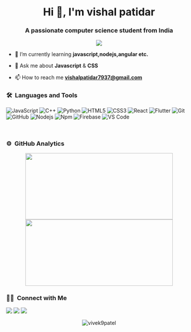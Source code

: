 

<h1 align="center">Hi 👋, I'm vishal patidar</h1>
<h3 align="center">A passionate computer science student from India</h3>
	
<p align="center">
  <img src="https://komarev.com/ghpvc/?username=vishal1patidar&color=blueviolet&style=flat">
</p>

- 🌱 I’m currently learning **javascript,nodejs,angular etc.**

- 💬 Ask me about **Javascript** & **CSS**

- 📫 How to reach me **vishalpatidar7937@gmail.com**


	
### 🛠 &nbsp;Languages and Tools

![JavaScript](https://img.shields.io/badge/-JavaScript-%23F7DF1C?style=for-the-badge&logo=javascript&logoColor=000000&labelColor=%23F7DF1C&color=%23FFCE5A)
![C++](https://img.shields.io/badge/C%2B%2B-00599C?style=for-the-badge&logo=c%2B%2B&logoColor=white)
![Python](http://img.shields.io/badge/-Python-3776AB?style=for-the-badge&logo=python&logoColor=ffffff)
![HTML5](https://img.shields.io/badge/-HTML5-%23E44D27?style=for-the-badge&logo=html5&logoColor=ffffff)
![CSS3](https://img.shields.io/badge/-CSS3-%231572B6?style=for-the-badge&logo=css3)
![React](https://img.shields.io/badge/-React-61DAFB?style=for-the-badge&logo=react&logoColor=ffffff)
![Flutter](https://img.shields.io/badge/Flutter-02569B?style=for-the-badge&logo=flutter&logoColor=white)
![Git](https://img.shields.io/badge/-Git-%23F05032?style=for-the-badge&logo=git&logoColor=%23ffffff)
![GitHub](https://img.shields.io/badge/-GitHub-181717?style=for-the-badge&logo=github)
![Nodejs](https://img.shields.io/badge/-Nodejs-339933?style=for-the-badge&logo=Node.js&logoColor=ffffff)
![Npm](https://img.shields.io/badge/-npm-CB3837?style=for-the-badge&logo=npm)
![Firebase](https://img.shields.io/badge/-Firebase-FFCA28?style=for-the-badge&logo=firebase&logoColor=ffffff)
![VS Code](http://img.shields.io/badge/-VS%20Code-007ACC?style=for-the-badge&logo=visual-studio-code&logoColor=ffffff)

<br/>

### ⚙️ &nbsp;GitHub Analytics

<p align="center">
<a href="https://github.com/vishal1patidar">
  <img width="400em" height="180em" src="https://github-readme-stats-eight-theta.vercel.app/api?username=vishal1patidar&show_icons=true&theme=algolia&include_all_commits=true&count_private=true"/>
  <img width="400em" height="180em" src="https://github-readme-stats-eight-theta.vercel.app/api/top-langs/?username=vishal1patidar&layout=compact&langs_count=8&theme=algolia"/>
</a>
</p>


### 🤝🏻 &nbsp;Connect with Me

<p>
<!-- <a href="https://www.vivek9patel.com"><img src="https://img.shields.io/badge/-adityavsingh.com-3423A6?style=for-the-badge&logo=Google-Chrome&logoColor=white"/></a> -->
<a href="www.linkedin.com/in/vishal-patidar"><img src="https://img.shields.io/badge/-vishal-0077B5?style=flat&logo=Linkedin&logoColor=white"/></a>
<a href="mailto:vishalpatidar7937@gmail.com"><img src="https://img.shields.io/badge/-vishalpatidar7937@gmail.com-D14836?style=flat&logo=Gmail&logoColor=white"/></a>
<a href="https://twitter.com/VishalP73720267"><img src="https://img.shields.io/badge/-@vishal-1877F2?style=flat&logo=Twitter&logoColor=white"/></a>
</p>

<p align="center"><img align="center" src="https://github-readme-streak-stats.herokuapp.com/?user=vishal1patidar&" alt="vivek9patel" /></p> 
